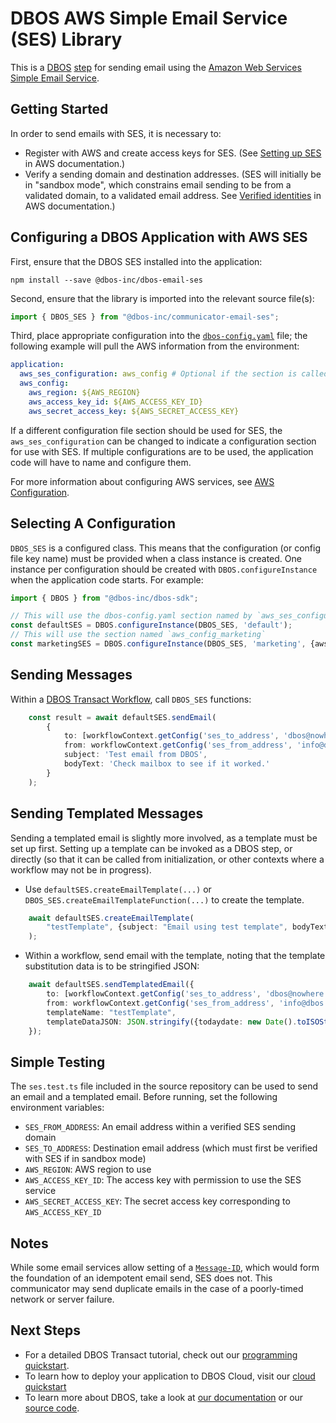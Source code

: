 # DBOS AWS Simple Email Service (SES) Library

This is a [DBOS](https://docs.dbos.dev/) [step](https://docs.dbos.dev/tutorials/communicator-tutorial) for sending email using the [Amazon Web Services Simple Email Service](https://aws.amazon.com/ses/).

## Getting Started
In order to send emails with SES, it is necessary to:
- Register with AWS and create access keys for SES. (See [Setting up SES](https://docs.aws.amazon.com/ses/latest/dg/setting-up.html) in AWS documentation.)
- Verify a sending domain and destination addresses. (SES will initially be in "sandbox mode", which constrains email sending to be from a validated domain, to a validated email address.  See [Verified identities](https://docs.aws.amazon.com/ses/latest/dg/setting-up.html) in AWS documentation.)

## Configuring a DBOS Application with AWS SES
First, ensure that the DBOS SES  installed into the application:
```
npm install --save @dbos-inc/dbos-email-ses
```

Second, ensure that the library is imported into the relevant source file(s):
```typescript
import { DBOS_SES } from "@dbos-inc/communicator-email-ses";
```

Third, place appropriate configuration into the [`dbos-config.yaml`](https://docs.dbos.dev/api-reference/configuration) file; the following example will pull the AWS information from the environment:
```yaml
application:
  aws_ses_configuration: aws_config # Optional if the section is called `aws_config`
  aws_config:
    aws_region: ${AWS_REGION}
    aws_access_key_id: ${AWS_ACCESS_KEY_ID}
    aws_secret_access_key: ${AWS_SECRET_ACCESS_KEY}
```

If a different configuration file section should be used for SES, the `aws_ses_configuration` can be changed to indicate a configuration section for use with SES.  If multiple configurations are to be used, the application code will have to name and configure them.

For more information about configuring AWS services, see [AWS Configuration](https://docs.dbos.dev/api-reference/communicatorlib#aws-configuration).

## Selecting A Configuration
`DBOS_SES` is a configured class.  This means that the configuration (or config file key name) must be provided when a class instance is created.  One instance per configuration should be created with `DBOS.configureInstance` when the application code starts.  For example:
```typescript
import { DBOS } from "@dbos-inc/dbos-sdk";

// This will use the dbos-config.yaml section named by `aws_ses_configuration` if it is specified, or `aws_config` if not
const defaultSES = DBOS.configureInstance(DBOS_SES, 'default');
// This will use the section named `aws_config_marketing`
const marketingSES = DBOS.configureInstance(DBOS_SES, 'marketing', {awscfgname: 'aws_config_marketing'});
```

## Sending Messages
Within a [DBOS Transact Workflow](https://docs.dbos.dev/tutorials/workflow-tutorial), call `DBOS_SES` functions:
```typescript
    const result = await defaultSES.sendEmail(
        {
            to: [workflowContext.getConfig('ses_to_address', 'dbos@nowhere.dev')],
            from: workflowContext.getConfig('ses_from_address', 'info@dbos.dev'),
            subject: 'Test email from DBOS',
            bodyText: 'Check mailbox to see if it worked.'
        }
    );
```

## Sending Templated Messages
Sending a templated email is slightly more involved, as a template must be set up first.  Setting up a template can be invoked as a DBOS step, or directly (so that it can be called from initialization, or other contexts where a workflow may not be in progress).
- Use `defaultSES.createEmailTemplate(...)` or `DBOS_SES.createEmailTemplateFunction(...)` to create the template.
```typescript
    await defaultSES.createEmailTemplate(
        "testTemplate", {subject: "Email using test template", bodyText: "Today's date is {{todaydate}}."}
    );
```
- Within a workflow, send email with the template, noting that the template substitution data is to be stringified JSON:
```typescript
    await defaultSES.sendTemplatedEmail({
        to: [workflowContext.getConfig('ses_to_address', 'dbos@nowhere.dev')],
        from: workflowContext.getConfig('ses_from_address', 'info@dbos.dev'),
        templateName: "testTemplate",
        templateDataJSON: JSON.stringify({todaydate: new Date().toISOString()}),
    });
```

## Simple Testing
The `ses.test.ts` file included in the source repository can be used to send an email and a templated email.  Before running, set the following environment variables:
- `SES_FROM_ADDRESS`: An email address within a verified SES sending domain
- `SES_TO_ADDRESS`: Destination email address (which must first be verified with SES if in sandbox mode)
- `AWS_REGION`: AWS region to use
- `AWS_ACCESS_KEY_ID`: The access key with permission to use the SES service
- `AWS_SECRET_ACCESS_KEY`: The secret access key corresponding to `AWS_ACCESS_KEY_ID`

## Notes
While some email services allow setting of a [`Message-ID`](https://en.wikipedia.org/wiki/Message-ID), which would form the foundation of an idempotent email send, SES does not.  This communicator may send duplicate emails in the case of a poorly-timed network or server failure.

## Next Steps
- For a detailed DBOS Transact tutorial, check out our [programming quickstart](https://docs.dbos.dev/getting-started/quickstart-programming).
- To learn how to deploy your application to DBOS Cloud, visit our [cloud quickstart](https://docs.dbos.dev/getting-started/quickstart-cloud/)
- To learn more about DBOS, take a look at [our documentation](https://docs.dbos.dev/) or our [source code](https://github.com/dbos-inc/dbos-transact).
